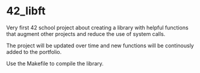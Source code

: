 # 42_libft
Very first 42 school project about creating a library with helpful functions that augment other projects and reduce the use of system calls.

The project will be updated over time and new functions will be continously added to the portfolio.

Use the Makefile to compile the library. 
